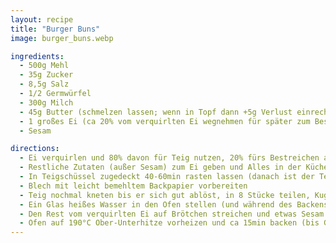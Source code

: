 ```yaml
---
layout: recipe
title: "Burger Buns"
image: burger_buns.webp

ingredients:
  - 500g Mehl
  - 35g Zucker
  - 8,5g Salz
  - 1/2 Germwürfel
  - 300g Milch
  - 45g Butter (schmelzen lassen; wenn in Topf dann +5g Verlust einrechnen)
  - 1 großes Ei (ca 20% vom verquirlten Ei wegnehmen für später zum Bestreichen)
  - Sesam

directions:
  - Ei verquirlen und 80% davon für Teig nutzen, 20% fürs Bestreichen aufheben
  - Restliche Zutaten (außer Sesam) zum Ei geben und Alles in der Küchenmaschine mit Brotknethaken vermischen
  - In Teigschüssel zugedeckt 40-60min rasten lassen (danach ist der Teig besser formbar)
  - Blech mit leicht bemehltem Backpapier vorbereiten
  - Teig nochmal kneten bis er sich gut ablöst, in 8 Stücke teilen, Kugeln formen (in Hand rund formen, dann von außen nach innen falten [siehe Video](https://www.youtube.com/watch?v=HuNGR9Oxvug))
  - Ein Glas heißes Wasser in den Ofen stellen (und während des Backens drinnen lassen) und weitere 40-60min auf dem Backpapier im Ofen rasten lassen. Ziel ist ca doppeltes Volumen (ca 9cm Durchmesser).
  - Den Rest vom verquirlten Ei auf Brötchen streichen und etwas Sesam darauf verteilen.
  - Ofen auf 190°C Ober-Unterhitze vorheizen und ca 15min backen (bis Goldbraun). Danach 4 der 8 Brötchen einfrieren.
---
```

